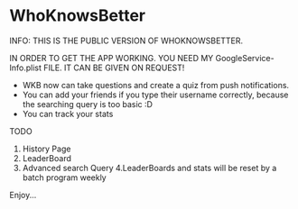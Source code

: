 # WhoKnowsBetter

INFO: THIS IS THE PUBLIC VERSION OF WHOKNOWSBETTER.  

IN ORDER TO GET THE APP WORKING. YOU NEED MY GoogleService-Info.plist FILE. 
IT CAN BE GIVEN ON REQUEST!

* WKB now can take questions and create a quiz from push notifications.
* You can add your friends if you type their username correctly, because the searching query is too basic :D
* You can track your stats

TODO  
1. History Page
2. LeaderBoard
3. Advanced search Query
4.LeaderBoards and stats will be reset by a batch program weekly  

Enjoy...
